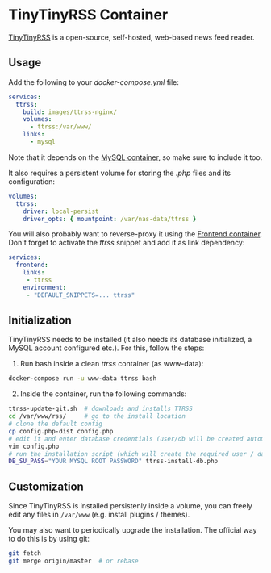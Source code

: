 # TinyTinyRSS Container

[TinyTinyRSS](https://tt-rss.org) is a open-source, self-hosted, web-based news feed reader.

## Usage

Add the following to your *docker-compose.yml* file:

```yaml
services:
  ttrss:
    build: images/ttrss-nginx/
    volumes:
      - ttrss:/var/www/
    links:
      - mysql
```

Note that it depends on the [MySQL container](MySQL.md), so make sure to include it too.

It also requires a persistent volume for storing the *.php* files and its configuration:
```yaml
volumes:
  ttrss:
    driver: local-persist
    driver_opts: { mountpoint: /var/nas-data/ttrss }
```

You will also probably want to reverse-proxy it using the [Frontend container](Frontend.md).
Don't forget to activate the *ttrss* snippet and add it as link dependency:

```yaml
services:
  frontend:
    links:
     - ttrss
    environment:
     - "DEFAULT_SNIPPETS=... ttrss"
```

## Initialization

TinyTinyRSS needs to be installed (it also needs its database initialized, a MySQL account configured
etc.). For this, follow the steps:

1. Run bash inside a clean *ttrss* container (as www-data):
```bash
docker-compose run -u www-data ttrss bash
```

2. Inside the container, run the following commands:
```bash
ttrss-update-git.sh  # downloads and installs TTRSS
cd /var/www/rss/     # go to the install location
# clone the default config
cp config.php-dist config.php
# edit it and enter database credentials (user/db will be created automatically)
vim config.php
# run the installation script (which will create the required user / database / tables)
DB_SU_PASS="YOUR MYSQL ROOT PASSWORD" ttrss-install-db.php
```

## Customization

Since TinyTinyRSS is installed persistenly inside a volume, you can freely edit any files in
`/var/www` (e.g. install plugins / themes).

You may also want to periodically upgrade the installation.
The official way to do this is by using git:
```bash
git fetch
git merge origin/master  # or rebase
```

